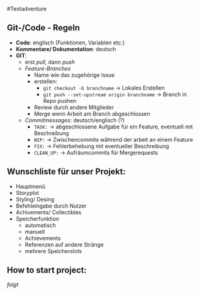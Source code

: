 #Textadventure

## Git-/Code - Regeln

* **Code**: englisch (Funktionen, Variablen etc.)
* **Kommentare/ Dokumentation**: deutsch
* **GIT**:
  * erst _pull_, dann _push_
  * _Feature-Branches_ 
    * Name wie das zugehörige Issue 
    * erstellen:
      * `git checkout -b branchname` -> Lokales Erstellen
      * `git push --set-upstream origin branchname` -> Branch in Repo pushen
    * Review durch andere Mitglieder
    * Merge wenn Arbeit am Branch abgeschlossen
  * _Commitmessages_: deutsch/englisch (?)
    * `TASK:` -> abgeschlossene Aufgabe für ein Feature, eventuell mit Beschreibung
    * `WIP:` -> Zwischencommits während der arbeit an einem Feature
    * `FIX:` -> Fehlerbehebung mit eventueller Beschreibung
    * `CLEAN_UP:` -> Aufräumcommits für Mergerequests

## Wunschliste für unser Projekt:
* Hauptmenü
* Storyplot
* Styling/ Desing
* Befehleingabe durch Nutzer
* Achivements/ Collectibles
* Speicherfunktion
  * automatisch
  * manuell
  * Achievements
  * Referenzen auf andere Stränge
  * mehrere Speicherslots


## How to start project:
_folgt_
